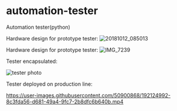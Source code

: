# automation-tester
Automation tester(python)


Hardware design for prototype tester:
![20181012_085013](https://user-images.githubusercontent.com/50900868/192124906-7a067589-6c93-4eef-b972-e4097cc6a403.jpg)


Hardware design for prototype tester:
![IMG_7239](https://user-images.githubusercontent.com/50900868/192124941-23c079a4-135a-44c2-b30f-fce021c592b6.JPG)

Tester encapsulated: 

![tester photo](https://user-images.githubusercontent.com/50900868/192124995-4ac18bab-946c-4e80-8f24-abea7865689c.jpeg)


Tester deployed on production line:

https://user-images.githubusercontent.com/50900868/192124992-8c3fda56-d681-49a4-9fc7-2b8dfc6b640b.mp4

